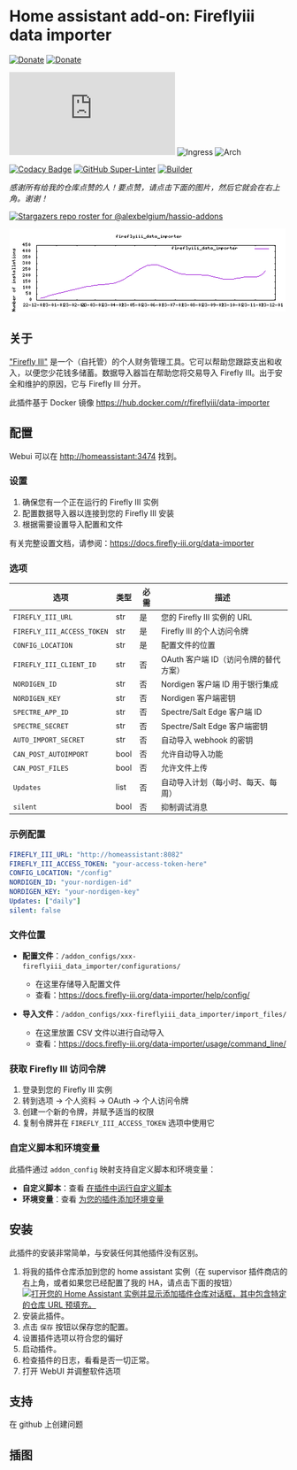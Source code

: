 # Home assistant add-on: Fireflyiii data importer

[![Donate][donation-badge]](https://www.buymeacoffee.com/alexbelgium)
[![Donate][paypal-badge]](https://www.paypal.com/donate/?hosted_button_id=DZFULJZTP3UQA)

![Version](https://img.shields.io/badge/dynamic/json?label=版本&query=%24.version&url=https%3A%2F%2Fraw.githubusercontent.com%2Falexbelgium%2Fhassio-addons%2Fmaster%2Ffireflyiii_data_importer%2Fconfig.json)
![Ingress](https://img.shields.io/badge/dynamic/json?label=Ingress&query=%24.ingress&url=https%3A%2F%2Fraw.githubusercontent.com%2Falexbelgium%2Fhassio-addons%2Fmaster%2Ffireflyiii_data_importer%2Fconfig.json)
![Arch](https://img.shields.io/badge/dynamic/json?color=success&label=Arch&query=%24.arch&url=https%3A%2F%2Fraw.githubusercontent.com%2Falexbelgium%2Fhassio-addons%2Fmaster%2Ffireflyiii_data_importer%2Fconfig.json)

[![Codacy Badge](https://app.codacy.com/project/badge/Grade/9c6cf10bdbba45ecb202d7f579b5be0e)](https://www.codacy.com/gh/alexbelgium/hassio-addons/dashboard?utm_source=github.com&utm_medium=referral&utm_content=alexbelgium/hassio-addons&utm_campaign=Badge_Grade)
[![GitHub Super-Linter](https://img.shields.io/github/actions/workflow/status/alexbelgium/hassio-addons/weekly-supelinter.yaml?label=Lint%20code%20base)](https://github.com/alexbelgium/hassio-addons/actions/workflows/weekly-supelinter.yaml)
[![Builder](https://img.shields.io/github/actions/workflow/status/alexbelgium/hassio-addons/onpush_builder.yaml?label=Builder)](https://github.com/alexbelgium/hassio-addons/actions/workflows/onpush_builder.yaml)

[donation-badge]: https://img.shields.io/badge/Buy%20me%20a%20coffee%20(no%20paypal)-%23d32f2f?logo=buy-me-a-coffee&style=flat&logoColor=white
[paypal-badge]: https://img.shields.io/badge/Buy%20me%20a%20coffee%20with%20Paypal-0070BA?logo=paypal&style=flat&logoColor=white

_感谢所有给我的仓库点赞的人！要点赞，请点击下面的图片，然后它就会在右上角。谢谢！_

[![Stargazers repo roster for @alexbelgium/hassio-addons](https://raw.githubusercontent.com/alexbelgium/hassio-addons/master/.github/stars2.svg)](https://github.com/alexbelgium/hassio-addons/stargazers)

![下载量趋势](https://raw.githubusercontent.com/alexbelgium/hassio-addons/master/fireflyiii_data_importer/stats.png)

## 关于

["Firefly III"](https://www.firefly-iii.org) 是一个（自托管）的个人财务管理工具。它可以帮助您跟踪支出和收入，以便您少花钱多储蓄。数据导入器旨在帮助您将交易导入 Firefly III。出于安全和维护的原因，它与 Firefly III 分开。

此插件基于 Docker 镜像 https://hub.docker.com/r/fireflyiii/data-importer

## 配置

Webui 可以在 <http://homeassistant:3474> 找到。

### 设置

1. 确保您有一个正在运行的 Firefly III 实例
2. 配置数据导入器以连接到您的 Firefly III 安装
3. 根据需要设置导入配置和文件

有关完整设置文档，请参阅：https://docs.firefly-iii.org/data-importer

### 选项

| 选项 | 类型 | 必需 | 描述 |
|------|------|------|------|
| `FIREFLY_III_URL` | str | 是 | 您的 Firefly III 实例的 URL |
| `FIREFLY_III_ACCESS_TOKEN` | str | 是 | Firefly III 的个人访问令牌 |
| `CONFIG_LOCATION` | str | 是 | 配置文件的位置 |
| `FIREFLY_III_CLIENT_ID` | str | 否 | OAuth 客户端 ID（访问令牌的替代方案） |
| `NORDIGEN_ID` | str | 否 | Nordigen 客户端 ID 用于银行集成 |
| `NORDIGEN_KEY` | str | 否 | Nordigen 客户端密钥 |
| `SPECTRE_APP_ID` | str | 否 | Spectre/Salt Edge 客户端 ID |
| `SPECTRE_SECRET` | str | 否 | Spectre/Salt Edge 客户端密钥 |
| `AUTO_IMPORT_SECRET` | str | 否 | 自动导入 webhook 的密钥 |
| `CAN_POST_AUTOIMPORT` | bool | 否 | 允许自动导入功能 |
| `CAN_POST_FILES` | bool | 否 | 允许文件上传 |
| `Updates` | list | 否 | 自动导入计划（每小时、每天、每周） |
| `silent` | bool | 否 | 抑制调试消息 |

### 示例配置

```yaml
FIREFLY_III_URL: "http://homeassistant:8082"
FIREFLY_III_ACCESS_TOKEN: "your-access-token-here"
CONFIG_LOCATION: "/config"
NORDIGEN_ID: "your-nordigen-id"
NORDIGEN_KEY: "your-nordigen-key"
Updates: ["daily"]
silent: false
```

### 文件位置

- **配置文件**：`/addon_configs/xxx-fireflyiii_data_importer/configurations/`
  - 在这里存储导入配置文件
  - 查看：https://docs.firefly-iii.org/data-importer/help/config/

- **导入文件**：`/addon_configs/xxx-fireflyiii_data_importer/import_files/`
  - 在这里放置 CSV 文件以进行自动导入
  - 查看：https://docs.firefly-iii.org/data-importer/usage/command_line/

### 获取 Firefly III 访问令牌

1. 登录到您的 Firefly III 实例
2. 转到选项 → 个人资料 → OAuth → 个人访问令牌
3. 创建一个新的令牌，并赋予适当的权限
4. 复制令牌并在 `FIREFLY_III_ACCESS_TOKEN` 选项中使用它

### 自定义脚本和环境变量

此插件通过 `addon_config` 映射支持自定义脚本和环境变量：

- **自定义脚本**：查看 [在插件中运行自定义脚本](https://github.com/alexbelgium/hassio-addons/wiki/Running-custom-scripts-in-Addons)
- **环境变量**：查看 [为您的插件添加环境变量](https://github.com/alexbelgium/hassio-addons/wiki/Add-Environment-variables-to-your-Addon)

## 安装

此插件的安装非常简单，与安装任何其他插件没有区别。

1. 将我的插件仓库添加到您的 home assistant 实例（在 supervisor 插件商店的右上角，或者如果您已经配置了我的 HA，请点击下面的按钮）
   [![打开您的 Home Assistant 实例并显示添加插件仓库对话框，其中包含特定的仓库 URL 预填充。](https://my.home-assistant.io/badges/supervisor_add_addon_repository.svg)](https://my.home-assistant.io/redirect/supervisor_add_addon_repository/?repository_url=https%3A%2F%2Fgithub.com%2Falexbelgium%2Fhassio-addons)
1. 安装此插件。
1. 点击 `保存` 按钮以保存您的配置。
1. 设置插件选项以符合您的偏好
1. 启动插件。
1. 检查插件的日志，看看是否一切正常。
1. 打开 WebUI 并调整软件选项

## 支持

在 github 上创建问题

## 插图

[repository]: https://github.com/alexbelgium/hassio-addons